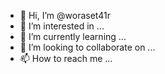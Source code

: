

- 👋 Hi, I’m @woraset41r
- 👀 I’m interested in ...
- 🌱 I’m currently learning ...
- 💞️ I’m looking to collaborate on ...
- 📫 How to reach me ...

<!---
woraset41r/woraset41r is a ✨ special ✨ repository because its `README.md` (this file) appears on your GitHub profile.
You can click the Preview link to take a look at your changes.
--->
